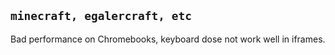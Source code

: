 ## `minecraft, egalercraft, etc`
Bad performance on Chromebooks, keyboard dose not work well in iframes.
